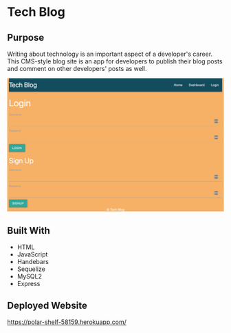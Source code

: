 # Tech Blog 

## Purpose
Writing about technology is an important aspect of a developer's career. This CMS-style blog site is an app for developers to publish their blog posts and comment on other developers' posts as well. 

![Tech Blog](public/tech-readme.png) 

## Built With
* HTML
* JavaScript
* Handebars
* Sequelize
* MySQL2
* Express

## Deployed Website
https://polar-shelf-58159.herokuapp.com/